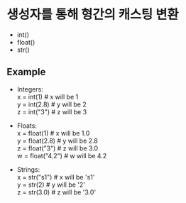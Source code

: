 # 생성자를 통해 형간의 캐스팅 변환

* int()    
* float()    
* str()    

## Example    
* Integers:    
    x = int(1)   # x will be 1    
    y = int(2.8) # y will be 2    
    z = int("3") # z will be 3


* Floats:     
    x = float(1) # x will be 1.0    
    y = float(2.8) # y will be 2.8    
    z = float("3") # z will be 3.0    
    w = float("4.2") # w will be 4.2    

* Strings:    
    x = str("s1") # x will be 's1'    
    y = str(2) # y will be '2'    
    z = str(3.0) # z will be '3.0'
